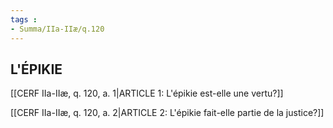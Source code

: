 ```yaml
---
tags : 
- Summa/IIa-IIæ/q.120
---
```


## L'ÉPIKIE

[[CERF IIa-IIæ, q. 120, a. 1|ARTICLE 1: L'épikie est-elle une vertu?]]

[[CERF IIa-IIæ, q. 120, a. 2|ARTICLE 2: L'épikie fait-elle partie de la justice?]]


